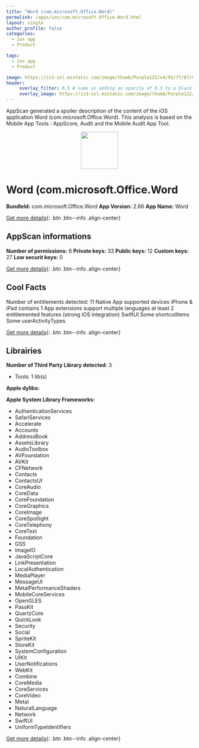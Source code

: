 ```yaml
---
title: "Word (com.microsoft.Office.Word)"
permalink: /apps/ios/com.microsoft.Office.Word.html
layout: single
author_profile: false
categories: 
  - ios app 
  - Product 

tags: 
  - ios app 
  - Product 

image: https://is3-ssl.mzstatic.com/image/thumb/Purple122/v4/93/77/87/93778720-b4b8-59f9-61af-64a19389667e/AppIcon-0-0-1x_U007emarketing-0-7-0-sRGB-0-0-0-85-220-0.png/512x512bb.jpg
header: 
     overlay_filter: 0.5 # same as adding an opacity of 0.5 to a black background
     overlay_image: https://is3-ssl.mzstatic.com/image/thumb/Purple122/v4/93/77/87/93778720-b4b8-59f9-61af-64a19389667e/AppIcon-0-0-1x_U007emarketing-0-7-0-sRGB-0-0-0-85-220-0.png/512x512bb.jpg
---
```

AppScan generated a spoiler description of the content of the iOS application Word (com.microsoft.Office.Word). This analysis is based on the Mobile App Tools : AppScore, Audit and the Mobile Audit App Tool.

  
  
<div style="text-align: center;"><img src="https://is3-ssl.mzstatic.com/image/thumb/Purple122/v4/93/77/87/93778720-b4b8-59f9-61af-64a19389667e/AppIcon-0-0-1x_U007emarketing-0-7-0-sRGB-0-0-0-85-220-0.png/512x512bb.jpg" width="100" height="100"></div>  
  
# Word (com.microsoft.Office.Word

**BundleId:** com.microsoft.Office.Word
**App Version:** 2.66
**App Name:** Word


[Get more details](/pricing.html){: .btn .btn--info .align-center}  
  
## AppScan informations 

**Number of permissions:** 8
**Private keys:** 33
**Public keys:** 12
**Custom keys:** 27
**Low securit keys:** 0
  
[Get more details](/pricing.html){: .btn .btn--info .align-center}

## Cool Facts

Number of entitlements detected: 11
Native App
supported devices iPhone & iPad
contains 1 App extensions
support multiple languages
at least 2 entitlemented features (strong iOS integration)
SwiftUI
Some shortcutItems 
Some userActivityTypes
  
[Get more details](/pricing.html){: .btn .btn--info .align-center}

## Librairies 
**Number of Third Party Library detected:** 3
- Tools: 1 lib(s)

**Apple dylibs:**


**Apple System Library Frameworks:**
- AuthenticationServices
- SafariServices
- Accelerate
- Accounts
- AddressBook
- AssetsLibrary
- AudioToolbox
- AVFoundation
- AVKit
- CFNetwork
- Contacts
- ContactsUI
- CoreAudio
- CoreData
- CoreFoundation
- CoreGraphics
- CoreImage
- CoreSpotlight
- CoreTelephony
- CoreText
- Foundation
- GSS
- ImageIO
- JavaScriptCore
- LinkPresentation
- LocalAuthentication
- MediaPlayer
- MessageUI
- MetalPerformanceShaders
- MobileCoreServices
- OpenGLES
- PassKit
- QuartzCore
- QuickLook
- Security
- Social
- SpriteKit
- StoreKit
- SystemConfiguration
- UIKit
- UserNotifications
- WebKit
- Combine
- CoreMedia
- CoreServices
- CoreVideo
- Metal
- NaturalLanguage
- Network
- SwiftUI
- UniformTypeIdentifiers


  
[Get more details](/pricing.html){: .btn .btn--info .align-center}

